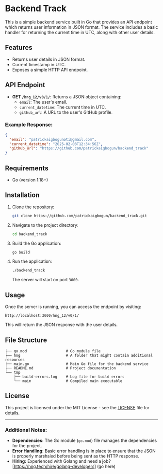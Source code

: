 # Backend Track

This is a simple backend service built in Go that provides an API endpoint which returns user information in JSON format. The service includes a basic handler for returning the current time in UTC, along with other user details.

## Features

- Returns user details in JSON format.
- Current timestamp in UTC.
- Exposes a simple HTTP API endpoint.

## API Endpoint

- **GET `/hng_12/v0/1/`**: Returns a JSON object containing:
  - `email`: The user's email.
  - `current_datetime`: The current time in UTC.
  - `github_url`: A URL to the user's GitHub profile.

### Example Response:

```json
{
  "email": "patrickaigbogunoti@gmail.com",
  "current_datetime": "2025-02-03T12:34:56Z",
  "github_url": "https://github.com/patrickaigbogun/backend_track"
}
```

## Requirements

- Go (version 1.18+)

## Installation

1. Clone the repository:

   ```bash
   git clone https://github.com/patrickaigbogun/backend_track.git
   ```

2. Navigate to the project directory:

   ```bash
   cd backend_track
   ```

3. Build the Go application:

   ```bash
   go build
   ```

4. Run the application:

   ```bash
   ./backend_track
   ```

   The server will start on port `3000`.

## Usage

Once the server is running, you can access the endpoint by visiting:

```
http://localhost:3000/hng_12/v0/1/
```

This will return the JSON response with the user details.

## File Structure

```
├── go.mod                  # Go module file
├── hng                     # A folder that might contain additional resources
├── main.go                 # Main Go file for the backend service
├── README.md               # Project documentation
└── tmp
    ├── build-errors.log    # Log file for build errors
    └── main                # Compiled main executable
```

## License

This project is licensed under the MIT License - see the [LICENSE](LICENSE) file for details.

---

### Additional Notes:
- **Dependencies:** The Go module (`go.mod`) file manages the dependencies for the project.
- **Error Handling:** Basic error handling is in place to ensure that the JSON is properly marshaled before being sent as the HTTP response.
- **Hiring:** Experienced with Golang and need a job? [https://hng.tech/hire/golang-developers] (go here) 